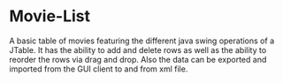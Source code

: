 # Movie-List
A basic table of movies featuring the different java swing operations of a JTable. It has the ability to add and delete rows as well as the ability to reorder the rows via drag and drop. Also the data can be exported and imported from the GUI client to and from xml file.
